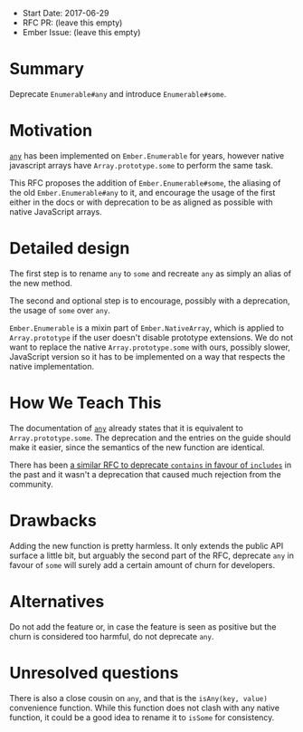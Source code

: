 - Start Date: 2017-06-29
- RFC PR: (leave this empty)
- Ember Issue: (leave this empty)

# Summary

Deprecate `Enumerable#any` and introduce `Enumerable#some`.

# Motivation

[`any`](https://emberjs.com/api/classes/Ember.Array.html#method_any) has been
implemented on `Ember.Enumerable` for years, however native javascript arrays have
`Array.prototype.some` to perform the same task.

This RFC proposes the addition of `Ember.Enumerable#some`, the aliasing of the old `Ember.Enumerable#any` to it,
and encourage the usage of the first either in the docs or with deprecation to be as aligned as possible
with native JavaScript arrays.

# Detailed design

The first step is to rename `any` to `some` and recreate `any` as simply an alias
of the new method.

The second and optional step is to encourage, possibly with a deprecation, the usage of `some`
over `any`.

`Ember.Enumerable` is a mixin part of `Ember.NativeArray`, which is applied to `Array.prototype`
if the user doesn't disable prototype extensions. We do not want to replace the native `Array.prototype.some`
with ours, possibly slower, JavaScript version so it has to be implemented on a way that respects the native
implementation.

# How We Teach This

The documentation of [`any`](https://emberjs.com/api/classes/Ember.Array.html#method_any) already
states that it is equivalent to `Array.prototype.some`. The deprecation and the entries on the guide
should make it easier, since the semantics of the new function are identical.

There has been [a similar RFC to deprecate `contains` in favour of `includes`](https://github.com/emberjs/rfcs/pull/136)
in the past and it wasn't a deprecation that caused much rejection from the community.

# Drawbacks

Adding the new function is pretty harmless. It only extends the public API surface a little bit, but arguably
the second part of the RFC, deprecate `any` in favour of `some` will surely add a certain amount
of churn for developers.

# Alternatives

Do not add the feature or, in case the feature is seen as positive but the churn is considered too harmful,
do not deprecate `any`.

# Unresolved questions

There is also a close cousin on `any`, and that is the `isAny(key, value)` convenience function. While
this function does not clash with any native function, it could be a good idea to rename it to `isSome`
for consistency.
